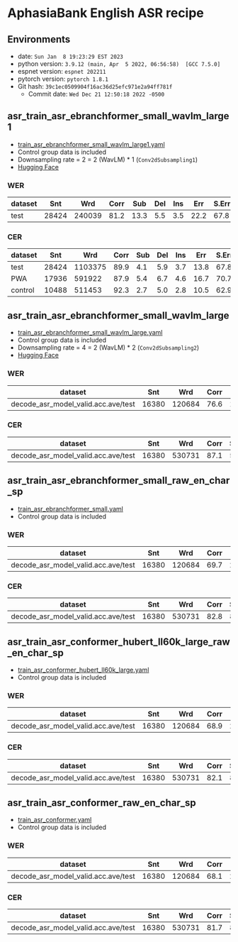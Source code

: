 # AphasiaBank English ASR recipe

## Environments

- date: `Sun Jan  8 19:23:29 EST 2023`
- python version: `3.9.12 (main, Apr  5 2022, 06:56:58)  [GCC 7.5.0]`
- espnet version: `espnet 202211`
- pytorch version: `pytorch 1.8.1`
- Git hash: `39c1ec0509904f16ac36d25efc971e2a94ff781f`
    - Commit date: `Wed Dec 21 12:50:18 2022 -0500`

## asr_train_asr_ebranchformer_small_wavlm_large1

- [train_asr_ebranchformer_small_wavlm_large1.yaml](conf/tuning/train_asr_ebranchformer_small_wavlm_large1.yaml)
- Control group data is included
- Downsampling rate = 2 = 2 (WavLM) * 1 (`Conv2dSubsampling1`)
- [Hugging Face](https://huggingface.co/espnet/jiyang_tang_aphsiabank_english_asr_ebranchformer_small_wavlm_large1)

### WER

| dataset | Snt   | Wrd    | Corr | Sub  | Del | Ins | Err  | S.Err |
|---------|-------|--------|------|------|-----|-----|------|-------|
| test    | 28424 | 240039 | 81.2 | 13.3 | 5.5 | 3.5 | 22.2 | 67.8  |

### CER

| dataset | Snt   | Wrd     | Corr | Sub | Del | Ins | Err  | S.Err |
|---------|-------|---------|------|-----|-----|-----|------|-------|
| test    | 28424 | 1103375 | 89.9 | 4.1 | 5.9 | 3.7 | 13.8 | 67.8  |
| PWA     | 17936 | 591922  | 87.9 | 5.4 | 6.7 | 4.6 | 16.7 | 70.7  |
| control | 10488 | 511453  | 92.3 | 2.7 | 5.0 | 2.8 | 10.5 | 62.9  |

## asr_train_asr_ebranchformer_small_wavlm_large

- [train_asr_ebranchformer_small_wavlm_large.yaml](conf/tuning/train_asr_ebranchformer_small_wavlm_large.yaml)
- Control group data is included
- Downsampling rate = 4 = 2 (WavLM) * 2 (`Conv2dSubsampling2`)
- [Hugging Face](https://huggingface.co/espnet/jiyang_tang_aphsiabank_english_asr_ebranchformer_small_wavlm_large)

### WER

| dataset                             | Snt   | Wrd    | Corr | Sub  | Del | Ins | Err  | S.Err |
|-------------------------------------|-------|--------|------|------|-----|-----|------|-------|
| decode_asr_model_valid.acc.ave/test | 16380 | 120684 | 76.6 | 16.7 | 6.7 | 3.8 | 27.1 | 72.4  |

### CER

| dataset                             | Snt   | Wrd    | Corr | Sub | Del | Ins | Err  | S.Err |
|-------------------------------------|-------|--------|------|-----|-----|-----|------|-------|
| decode_asr_model_valid.acc.ave/test | 16380 | 530731 | 87.1 | 5.3 | 7.6 | 4.9 | 17.7 | 72.4  |

## asr_train_asr_ebranchformer_small_raw_en_char_sp

- [train_asr_ebranchformer_small.yaml](conf/tuning/train_asr_ebranchformer_small.yaml)
- Control group data is included

### WER

| dataset                             | Snt   | Wrd    | Corr | Sub  | Del | Ins | Err  | S.Err |
|-------------------------------------|-------|--------|------|------|-----|-----|------|-------|
| decode_asr_model_valid.acc.ave/test | 16380 | 120684 | 69.7 | 22.7 | 7.6 | 4.5 | 34.9 | 77.5  |

### CER

| dataset                             | Snt   | Wrd    | Corr | Sub | Del | Ins | Err  | S.Err |
|-------------------------------------|-------|--------|------|-----|-----|-----|------|-------|
| decode_asr_model_valid.acc.ave/test | 16380 | 530731 | 82.8 | 8.0 | 9.2 | 5.1 | 22.3 | 77.5  |

## asr_train_asr_conformer_hubert_ll60k_large_raw_en_char_sp

- [train_asr_conformer_hubert_ll60k_large.yaml](conf/tuning/train_asr_conformer_hubert_ll60k_large.yaml)
- Control group data is included

### WER

| dataset                             | Snt   | Wrd    | Corr | Sub  | Del | Ins | Err  | S.Err |
|-------------------------------------|-------|--------|------|------|-----|-----|------|-------|
| decode_asr_model_valid.acc.ave/test | 16380 | 120684 | 68.9 | 22.8 | 8.3 | 4.4 | 35.5 | 81.5  |

### CER

| dataset                             | Snt   | Wrd    | Corr | Sub | Del | Ins | Err  | S.Err |
|-------------------------------------|-------|--------|------|-----|-----|-----|------|-------|
| decode_asr_model_valid.acc.ave/test | 16380 | 530731 | 82.1 | 8.0 | 9.9 | 5.3 | 23.3 | 81.5  |

## asr_train_asr_conformer_raw_en_char_sp

- [train_asr_conformer.yaml](conf/tuning/train_asr_conformer.yaml)
- Control group data is included

### WER

| dataset                             | Snt   | Wrd    | Corr | Sub  | Del | Ins | Err  | S.Err |
|-------------------------------------|-------|--------|------|------|-----|-----|------|-------|
| decode_asr_model_valid.acc.ave/test | 16380 | 120684 | 68.1 | 23.6 | 8.3 | 4.5 | 36.4 | 79.9  |

### CER

| dataset                             | Snt   | Wrd    | Corr | Sub | Del | Ins | Err  | S.Err |
|-------------------------------------|-------|--------|------|-----|-----|-----|------|-------|
| decode_asr_model_valid.acc.ave/test | 16380 | 530731 | 81.7 | 8.4 | 9.9 | 5.2 | 23.5 | 79.9  |
